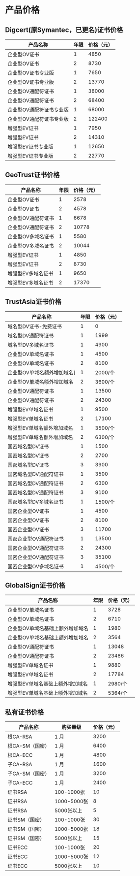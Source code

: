 

# 产品价格

## Digcert(原Symantec，已更名)证书价格

| 产品名称                                                 | 年限 | 价格（元）  |
| ---------------------------------------------------- | -- | ------ |
| 企业型OV证书         | 1  | 4850   |
| 企业型OV证书         | 2  | 8730   |
| 企业型OV证书专业版    | 1  | 7650   |
| 企业型OV证书专业版    | 2  | 13770  |
| 企业型OV通配符证书    | 1  | 38000  |
| 企业型OV通配符证书    | 2  | 68400  |
| 企业型OV通配符证书专业版 | 1  | 68000  |
| 企业型OV通配符证书专业版 | 2  | 122400 |
| 增强型EV证书           | 1  | 7950   |
| 增强型EV证书           | 2  | 14310  |
| 增强型EV证书专业版      | 1  | 12650  |
| 增强型EV证书专业版      | 2  | 22770  |

## GeoTrust证书价格

| 产品名称                                               | 年限 | 价格（元）|
| -------------------------------------------------- | -- | ----- |
| 企业型OV证书         | 1  | 2578  |
| 企业型OV证书         | 2  | 4578  |
| 企业型OV通配符证书   | 1  | 6678  |
| 企业型OV通配符证书   | 2  | 10778 |
| 企业型OV多域名证书      | 1  | 5580  |
| 企业型OV多域名证书      | 2  | 10044 |
| 增强型EV证书          | 1  | 4850  |
| 增强型EV证书          | 2  | 8730  |
| 增强型EV多域名证书     | 1  | 9650  |
| 增强型EV多域名证书     | 2  | 17370 |

## TrustAsia证书价格

| 产品名称                                             | 年限 | 价格（元）  |
| ------------------------------------------------ | -- | ------ |
| 域名型DV证书-免费证书       | 1  | 0   |
| 域名型DV通配符证书         | 1  | 1999   |
| 域名型DV多域名证书         | 1  | 4900   |
| 企业型OV单域名证书         | 1  | 4500   |
| 企业型OV单域名证书         | 2  | 8100   |
| 企业型OV单域名额外增加域名] | 1  | 2000/个 |
| 企业型OV单域名额外增加域名  | 2  | 3600/个 |
| 企业型OV通配符证书         | 1  | 13500  |
| 企业型OV通配符证书         | 2  | 24300  |
| 增强型EV单域名证书         | 1  | 9500   |
| 增强型EV单域名证书         | 2  | 17100  |
| 增强型EV单域名额外增加域名  | 1  | 3500/个 |
| 增强型EV单域名额外增加域名  | 2  | 6300/个 |
| 国密域名型DV证书           | 1  | 1500    |
| 国密域名型DV证书           | 2  | 2700    |
| 国密域名型DV证书           | 3  | 3900    |
| 国密域名型DV通配符证书      | 1  | 3500    |
| 国密域名型DV通配符证书      | 2  | 6300    |
| 国密域名型DV通配符证书      | 3  | 9100    |
| 国密域名型DV多域名证书      | 1  | 1500/个 |
| 国密企业型OV证书           | 1  | 4500    |
| 国密企业型OV证书           | 2  | 8100    |
| 国密企业型OV证书           | 3  | 11700    |
| 国密企业型OV通配符证书      | 1  | 13500    |
| 国密企业型OV通配符证书      | 2  | 24300    |
| 国密企业型OV通配符证书      | 3  | 35100    |
| 国密企业型OV多域名证书      | 1  | 4500/个 |

## GlobalSign证书价格

| 产品名称              | 年限 | 价格（元）   |
| ----------------- | -- | ------ |
| 企业型OV单域名证书        | 1  | 3728   |
| 企业型OV单域名证书        | 2  | 6710   |
| 企业型OV单域名基础上额外增加域名 | 1  | 1980   |
| 企业型OV单域名基础上额外增加域名 | 2  | 3564   |
| 企业型OV通配符证书        | 1  | 13048  |
| 企业型OV通配符证书        | 2  | 23486  |
| 增强型EV单域名证书        | 1  | 9880   |
| 增强型EV单域名证书        | 2  | 17784  |
| 增强型EV单域名基础上额外增加域名 | 1  | 2980/个 |
| 增强型EV单域名基础上额外增加域名 | 2  | 5364/个 |

## 私有证书价格

| 产品名称              | 购买量级 | 价格（元）    |
| ----------------- | -- | ------ |
| 根CA-RSA        | 1 月  | 3200   |
| 根CA-SM（国密）  | 1 月  | 6400   |
| 根CA-ECC        | 1 月  | 4800  |
| 子CA-RSA        | 1 月  | 1600  |
| 子CA-SM（国密）  | 1 月  | 3200  |
| 子CA-ECC        | 1 月  | 2400   |
| 证书RSA         | 100-1000张  | 10   |
| 证书RSA         | 1000-5000张  | 8   |
| 证书RSA         | 5000张以上 | 5   |
| 证书SM（国密）        | 100-1000张  | 30   |
| 证书SM（国密）         | 1000-5000张  | 18   |
| 证书SM（国密）         | 5000张以上 | 15   |
| 证书ECC         | 100-1000张  | 20   |
| 证书ECC         | 1000-5000张  | 12   |
| 证书ECC         | 5000张以上 | 10   |




